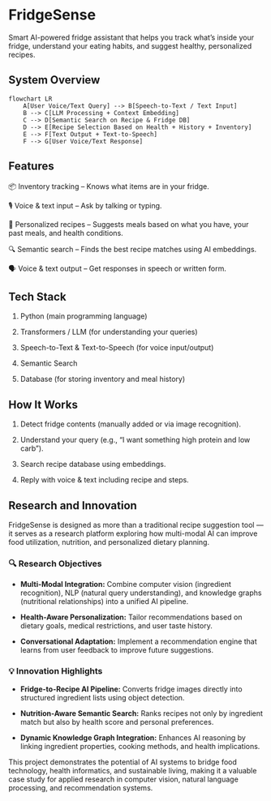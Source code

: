 # FridgeSense

Smart AI-powered fridge assistant that helps you track what’s inside your fridge, understand your eating habits, and suggest healthy, personalized recipes.

## System Overview

```mermaid
flowchart LR
    A[User Voice/Text Query] --> B[Speech-to-Text / Text Input]
    B --> C[LLM Processing + Context Embedding]
    C --> D[Semantic Search on Recipe & Fridge DB]
    D --> E[Recipe Selection Based on Health + History + Inventory]
    E --> F[Text Output + Text-to-Speech]
    F --> G[User Voice/Text Response]
```
## Features

📦 Inventory tracking – Knows what items are in your fridge.

🎙 Voice & text input – Ask by talking or typing.

🍲 Personalized recipes – Suggests meals based on what you have, your past meals, and health conditions.

🔍 Semantic search – Finds the best recipe matches using AI embeddings.

🗣 Voice & text output – Get responses in speech or written form.


## Tech Stack

1. Python (main programming language)

2. Transformers / LLM (for understanding your queries)

3. Speech-to-Text & Text-to-Speech (for voice input/output)

4. Semantic Search

5. Database (for storing inventory and meal history)


## How It Works

1. Detect fridge contents (manually added or via image recognition).


2. Understand your query (e.g., “I want something high protein and low carb”).


3. Search recipe database using embeddings.


4. Reply with voice & text including recipe and steps.

## Research and Innovation

FridgeSense is designed as more than a traditional recipe suggestion tool — it serves as a research platform exploring how multi-modal AI can improve food utilization, nutrition, and personalized dietary planning.

### 🔍 Research Objectives

- **Multi-Modal Integration:** Combine computer vision (ingredient recognition), NLP (natural query understanding), and knowledge graphs (nutritional relationships) into a unified AI pipeline.

- **Health-Aware Personalization:** Tailor recommendations based on dietary goals, medical restrictions, and user taste history.

- **Conversational Adaptation:** Implement a recommendation engine that learns from user feedback to improve future suggestions.


### 💡 Innovation Highlights

- **Fridge-to-Recipe AI Pipeline:** Converts fridge images directly into structured ingredient lists using object detection.

- **Nutrition-Aware Semantic Search:** Ranks recipes not only by ingredient match but also by health score and personal preferences.

- **Dynamic Knowledge Graph Integration:** Enhances AI reasoning by linking ingredient properties, cooking methods, and health implications.


This project demonstrates the potential of AI systems to bridge food technology, health informatics, and sustainable living, making it a valuable case study for applied research in computer vision, natural language processing, and recommendation systems.



